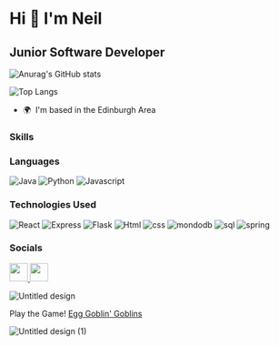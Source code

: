 
Hi 👋 I'm Neil 
=============================

Junior Software Developer
-------------------------

![Anurag's GitHub stats](https://github-readme-stats.vercel.app/api?username=neilroberts85&show_icons=true&theme=radical)

![Top Langs](https://github-readme-stats.vercel.app/api/top-langs/?username=neilroberts85&hide_progress=true)

*   🌍  I'm based in the Edinburgh Area
### Skills 

### Languages

<img alt="Java" src="https://img.shields.io/badge/Java-red?logo=java&logoColor=blue&style=ShieldStyle" />  <img alt="Python" src="https://img.shields.io/badge/Python-blue?logo=python&logoColor=yellow&style=ShieldStyle" /> <img alt="Javascript" src="https://img.shields.io/badge/Javascript-yellow?logo=javascript&logoColor=black&style=ShieldStyle" />

### Technologies Used

<img alt="React" src="https://img.shields.io/badge/React-61DAFB?logo=react&logoColor=black&style=ShieldStyle" /> <img alt="Express" src="https://img.shields.io/badge/Express-yellow?logo=express&logoColor=black&style=ShieldStyle" /> <img alt="Flask" src="https://img.shields.io/badge/Flask-white?logo=flask&logoColor=61DAFB&style=ShieldStyle" /> <img alt="Html" src="https://img.shields.io/badge/HTML-red?logo=html5&logoColor=black&style=ShieldStyle" /> <img alt="css" src="https://img.shields.io/badge/CSS-blue?logo=css3&logoColor=black&style=ShieldStyle" /> <img alt="mondodb" src="https://img.shields.io/badge/MongoDB-lime?logo=mongodb&logoColor=black&style=ShieldStyle" /> <img alt="sql" src="https://img.shields.io/badge/SQL-blue?logo=postgresql&logoColor=black&style=ShieldStyle" /> <img alt="spring" src="https://img.shields.io/badge/Spring-lime?logo=spring&logoColor=black&style=ShieldStyle" />



                    
### Socials
                  
                  
<p align="left">
<a href="https://www.github.com/neilroberts85" target="_blank" rel="noreferrer">
<picture>
<source media="(prefers-color-scheme: dark)" srcset="https://raw.githubusercontent.com/danielcranney/readme-generator/main/public/icons/socials/github-dark.svg" />
<source media="(prefers-color-scheme: light)" srcset="https://raw.githubusercontent.com/danielcranney/readme-generator/main/public/icons/socials/github.svg" />
<img src="https://raw.githubusercontent.com/danielcranney/readme-generator/main/public/icons/socials/github.svg" width="32" height="32" />
</picture>
</a>
  <a href="https://www.linkedin.com/in/neil-roberts-7b3a85286/" target="_blank" rel="noreferrer">
<picture>
<source media="(prefers-color-scheme: dark)" srcset="https://raw.githubusercontent.com/danielcranney/readme-generator/main/public/icons/socials/linkedin-dark.svg" />
<source media="(prefers-color-scheme: light)" srcset="https://raw.githubusercontent.com/danielcranney/readme-generator/main/public/icons/socials/linkedin.svg" />
<img src="https://raw.githubusercontent.com/danielcranney/readme-generator/main/public/icons/socials/linkedin.svg" width="32" height="32" />
</picture>
</a></p>

![Untitled design](https://github.com/Neilroberts85/Neilroberts85/assets/139916993/79d327bf-ffdf-4b39-bf31-9fcd33758e3a)

Play the Game! <a href="https://neilrobert85.itch.io/fdb"/>Egg Goblin' Goblins</a>

![Untitled design (1)](https://github.com/Neilroberts85/Neilroberts85/assets/139916993/8ece5f39-f536-4e98-bfb6-7e08e66fbe5b)



